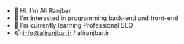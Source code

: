 - 👋 Hi, I’m Ali Ranjbar
- 👀 I’m interested in programming back-end and front-end
- 🌱 I’m currently learning Professional SEO
- 📫 info@aliranjbar.ir / aliranjbar.ir
